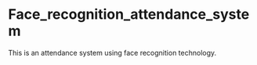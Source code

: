 # Face_recognition_attendance_system
This is an attendance system using face recognition technology.
